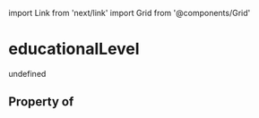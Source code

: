 import Link from 'next/link'
import Grid from '@components/Grid'

# educationalLevel

undefined

## Property of




